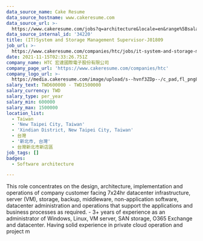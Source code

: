 ```yaml
---
data_source_name: Cake Resume
data_source_hostname: www.cakeresume.com
data_source_url: >-
  https://www.cakeresume.com/jobs?q=architecture&locale=en&range%5Bsalary_range%5D%5Bmin%5D=1000000&page=4
data_source_internal_id: '34220'
title: (IT)System and Storage Management Supervisor-J01809
job_url: >-
  https://www.cakeresume.com/companies/htc/jobs/it-system-and-storage-management-supervisor-j01809
date: 2021-11-15T02:33:26.751Z
company_name: HTC 宏達國際電子股份有限公司
company_page_url: 'https://www.cakeresume.com/companies/htc'
company_logo_url: >-
  https://media.cakeresume.com/image/upload/s--hvnf3ZDp--/c_pad,fl_png8,h_200,w_200/v1569659591/gwf2hetj4bvzypwfrkvj.png
salary_text: TWD600000 - TWD1500000
salary_currency: TWD
salary_type: per_year
salary_min: 600000
salary_max: 1500000
location_list:
  - Taiwan
  - 'New Taipei City, Taiwan'
  - 'Xindian District, New Taipei City, Taiwan'
  - 台灣
  - '新北市, 台灣'
  - 台灣新北市新店區
job_tags: []
badges:
  - Software architecture

---
```


This role concentrates on the design, architecture, implementation and operations of company customer facing 7x24hr datacenter infrastructure, server (VM), storage, backup, middleware, non-application software, datacenter administration and operations that support the applications and business processes as required. - 3+ years of experience as an administrator of Windows, Linux, VM server, SAN storage, O365 Exchange and datacenter. Having solid experience in private cloud operation and project m